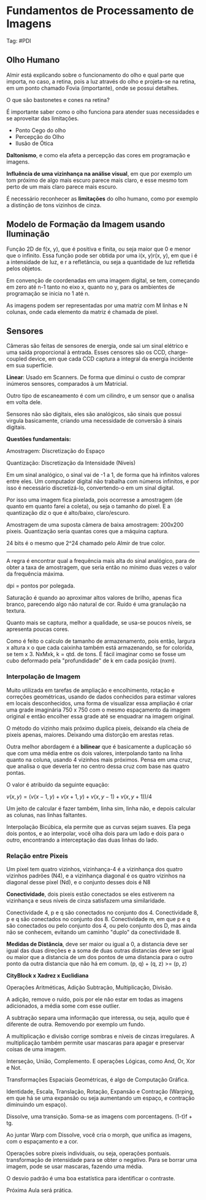 # Fundamentos de Processamento de Imagens

Tag: #PDI 

## Olho Humano

Almir está explicando sobre o funcionamento do olho e qual parte que importa, no caso, a retina, pois a luz através do olho e projeta-se na retina, em um ponto chamado Fovia (importante), onde se possui detalhes.

O que são bastonetes e cones na retina?

É importante saber como o olho funciona para atender suas necessidades e se aproveitar das limitações. 

* Ponto Cego do olho
* Percepção do Olho
* Ilusão de Ótica

**Daltonismo**, e como ela afeta a percepção das cores em programação e imagens.

**Influência de uma vizinhança na análise visual**, em que por exemplo um tom próximo de algo mais escuro parece mais claro, e esse mesmo tom perto de um mais claro parece mais escuro.

É necessário reconhecer as **limitações** do olho humano, como por exemplo a distinção de tons vizinhos de cinza.

## Modelo de Formação da Imagem usando Iluminação

Função 2D de f(x, y), que é positiva e finita, ou seja maior que 0 e menor que o infinito. Essa função pode ser obtida por uma i(x, y)r(x, y), em que i é a intensidade de luz, e r a refletância, ou seja a quantidade de luz refletida pelos objetos.

Em convenção de coordenadas em uma imagem digital, se tem, começando em zero até n-1 tanto no eixo x, quanto no y, para os ambientes de programação se inicia no 1 até n.

As imagens podem ser representadas por uma matriz com M linhas e N colunas, onde cada elemento da matriz é chamada de pixel.

## Sensores

Câmeras são feitas de sensores de energia, onde sai um sinal elétrico e uma saída proporcional à entrada. Esses censores são os CCD, charge-coupled device, em que cada CCD captura a integral da energia incidente em sua superfície.

**Linear**: Usado em Scanners. De forma que diminui o custo de comprar inúmeros sensores, comparados à um Matricial.

Outro tipo de escaneamento é com um cilindro, e um sensor que o analisa em volta dele.

Sensores não são digitais, eles são analógicos, são sinais que possui virgula basicamente, criando uma necessidade de conversão à sinais digitais.

**Questões fundamentais:**

Amostragem: Discretização do Espaço

Quantização: Discretização da Intensidade (Níveis)

Em um sinal analógico, o sinal vai de -1 a 1, de forma que há infinitos valores entre eles. Um computador digital não trabalha com números infinitos, e por isso é necessário discretizá-lo, convertendo-o em um sinal digital.

Por isso uma imagem fica pixelada, pois ocorresse a amostragem (de quanto em quanto farei a coleta), ou seja o tamanho do pixel. E a quantização diz o que é alto/baixo, claro/escuro.

Amostragem de uma suposta câmera de baixa amostragem: 200x200 pixeis.
Quantização seria quantas cores que a máquina captura.

24 bits é o mesmo que 2^24 chamado pelo Almir de true color.

****

A regra é encontrar qual a frequência mais alta do sinal analógico, para de obter a taxa de amostragem, que seria então no mínimo duas vezes o valor da frequência máxima.

dpi = pontos por polegada.

Saturação é quando ao aproximar altos valores de brilho, apenas fica branco, parecendo algo não natural de cor. Ruído é uma granulação na textura.

Quanto mais se captura, melhor a qualidade, se usa-se poucos níveis, se apresenta poucas cores.

Como é feito o calculo de tamanho de armazenamento, pois então, largura x altura x o que cada caixinha também está armazenando, se for colorida, se tem x 3. NxMxk, k = qtd. de tons. É fácil imaginar como se fosse um cubo deformado pela "profundidade" de k em cada posição (nxm).

### Interpolação de Imagem

Muito utilizada em tarefas de ampliação e encolhimento, rotação e correções geométricas, usando de dados conhecidos para estimar valores em locais desconhecidos, uma forma de visualizar essa ampliação é criar uma grade imaginária 750 x 750 com o mesmo espaçamento da imagem original e então encolher essa grade até se enquadrar na imagem original.

O método do vizinho mais próximo duplica pixeis, deixando ela cheia de pixeis apenas, maiores. Deixando uma distorção em arestas retas.

Outra melhor abordagem é a **bilinear** que é basicamente a duplicação só que com uma média entre os dois valores, interpolando tanto na linha quanto na coluna, usando 4 vizinhos mais próximos. Pensa em uma cruz, que analisa o que deveria ter no centro dessa cruz com base nas quatro pontas.

O valor é atribuído da seguinte equação:

$v(x, y) = (v(x-1, y) + v(x+1, y) + v(x, y-1) +v(x, y+1))/4$

Um jeito de calcular é fazer também, linha sim, linha não, e depois calcular as colunas, nas linhas faltantes.

Interpolação Bicúbica, ela permite que as curvas sejam suaves. Ela pega dois pontos, e ao interpolar, você olha dois para um lado e dois para o outro, encontrando a interceptação das duas linhas do lado. 

### Relação entre Pixeis

Um pixel tem quatro vizinhos, vizinhança-4 é a vizinhança dos quatro vizinhos padrões (N4), e a vizinhança diagonal é os quatro vizinhos na diagonal desse pixel (Nd), e o conjunto desses dois é N8

**Conectividade**, dois pixeis estão conectados se eles estiverem na vizinhança e seus níveis de cinza satisfazem uma similaridade.

Conectividade 4, p e q são conectados no conjunto dos 4.
Conectividade 8, p e q são conectados no conjunto dos 8.
Conectividade m, em que p e q são conectados ou pelo conjunto dos 4, ou pelo conjunto dos D, mas ainda não se conhecem, evitando um caminho "duplo" da conectividade 8.

**Medidas de Distância**, deve ser maior ou igual a 0, a distancia deve ser igual das duas direções e a soma de duas outras distancias deve ser igual ou maior que a distancia de um dos pontos de uma distancia para o outro ponto da outra distancia que não há em comum. (p, q) + (q, z) >= (p, z)

**CityBlock x Xadrez x Euclidiana**

Operações Aritméticas, Adição Subtração, Multiplicação, Divisão.

A adição, remove o ruído, pois por ele não estar em todas as imagens adicionados, a média some com esse outlier.

A subtração separa uma informação que interessa, ou seja, aquilo que é diferente de outra. Removendo por exemplo um fundo.

A multiplicação e divisão corrige sombras e níveis de cinzas irregulares.
A multiplicação também permite usar mascaras para apagar e preservar coisas de uma imagem.

Interseção, União, Complemento. E operações Lógicas, como And, Or, Xor e Not.

Transformações Espaciais Geométricas, é algo de Computação Gráfica.

Identidade, Escala, Translação, Rotação, Expansão e Contração (Warping, em que há se uma expansão ou seja aumentando um espaço, e contração diminuindo um espaço).

Dissolve, uma transição. Soma-se as imagens com porcentagens. (1-t)f + tg.

Ao juntar Warp com Dissolve, você cria o morph, que unifica as imagens, com o espaçamento e a cor.

Operações sobre pixeis individuais, ou seja, operações pontuais. transformação de intensidade para se obter o negativo. Para se borrar uma imagem, pode se usar mascaras, fazendo uma média.

O desvio padrão é uma boa estatística para identificar o contraste. 

Próxima Aula será prática.


